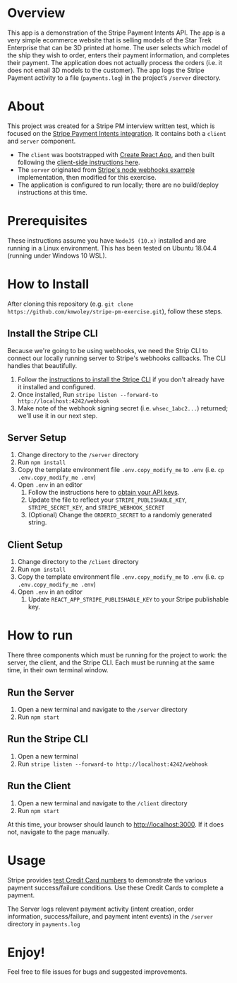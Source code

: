 # Overview
This app is a demonstration of the Stripe Payment Intents API. The app is a very simple ecommerce website that is selling models of the Star Trek Enterprise that can be 3D printed at home. The user selects which model of the ship they wish to order, enters their payment information, and completes their payment. The application does not actually process the orders (i.e. it does not email 3D models to the customer). The app logs the Stripe Payment activity to a file (`payments.log`) in the project’s `/server` directory.

# About
This project was created for a Stripe PM interview written test, which is focused on the [Stripe Payment Intents integration](https://stripe.com/docs/payments/accept-a-payment#web). It contains both a `client` and `server` component. 
* The `client` was bootstrapped with [Create React App](https://github.com/facebook/create-react-app), and then built following the [client-side instructions here](https://stripe.com/docs/payments/accept-a-payment#web).
* The `server` originated from [Stripe's node webhooks example](https://github.com/stripe-samples/accept-a-card-payment) implementation, then modified for this exercise.
* The application is configured to run locally; there are no build/deploy instructions at this time.

# Prerequisites
These instructions assume you have `NodeJS (10.x)` installed and are running in a Linux environment. This has been tested on Ubuntu 18.04.4 (running under Windows 10 WSL).

# How to Install
After cloning this repository (e.g. `git clone https://github.com/kmwoley/stripe-pm-exercise.git`), follow these steps.

## Install the Stripe CLI
Because we're going to be using webhooks, we need the Strip CLI to connect our locally running server to Stripe's webhooks callbacks. The CLI handles that beautifully.

1. Follow the [instructions to install the Stripe CLI](https://stripe.com/docs/payments/handling-payment-events#install-cli) if you don't already have it installed and configured.
1. Once installed, Run `stripe listen --forward-to http://localhost:4242/webhook`
1. Make note of the webhook signing secret (i.e. `whsec_1abc2...`) returned; we'll use it in our next step.

## Server Setup
1. Change directory to the `/server` directory
1. Run `npm install`
1. Copy the template environment file `.env.copy_modify_me` to `.env` (i.e. `cp .env.copy_modify_me .env`)
1. Open `.env` in an editor
   1. Follow the instructions here to [obtain your API keys](https://stripe.com/docs/development#api-keys).
   1. Update the file to reflect your `STRIPE_PUBLISHABLE_KEY`, `STRIPE_SECRET_KEY`, and `STRIPE_WEBHOOK_SECRET`
   1. (Optional) Change the `ORDERID_SECRET` to a randomly generated string.

## Client Setup
1. Change directory to the `/client` directory
1. Run `npm install`
1. Copy the template environment file `.env.copy_modify_me` to `.env` (i.e. `cp .env.copy_modify_me .env`)
1. Open `.env` in an editor
   1. Update `REACT_APP_STRIPE_PUBLISHABLE_KEY` to your Stripe publishable key.

# How to run
There three components which must be running for the project to work: the server, the client, and the Stripe CLI. Each must be running at the same time, in their own terminal window.

## Run the Server
1. Open a new terminal and navigate to the `/server` directory
1. Run `npm start`

## Run the Stripe CLI
1. Open a new terminal
1. Run `stripe listen --forward-to http://localhost:4242/webhook`

## Run the Client
1. Open a new terminal and navigate to the `/client` directory
1. Run `npm start`

At this time, your browser should launch to [http://localhost:3000](http://localhost:3000). If it does not, navigate to the page manually.

# Usage
Stripe provides [test Credit Card numbers](https://stripe.com/docs/payments/accept-a-payment#web-test-integration) to demonstrate the various payment success/failure conditions. Use these Credit Cards to complete a payment.

The Server logs relevent payment activity (intent creation, order information, success/failure, and payment intent events) in the `/server` directory in `payments.log`

# Enjoy!
Feel free to file issues for bugs and suggested improvements.
